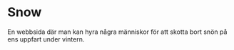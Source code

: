 # Snow

En webbsida där man kan hyra några människor för att skotta bort snön på ens uppfart under vintern.

